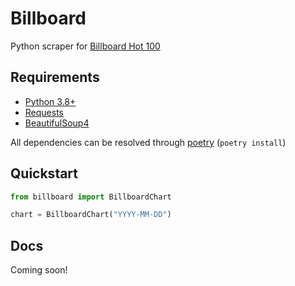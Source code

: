 # Billboard
Python scraper for [Billboard Hot 100](https://www.billboard.com/charts/hot-100/)

## Requirements
* [Python 3.8+](https://www.python.org/)
* [Requests](https://requests.readthedocs.io/en/latest/)
* [BeautifulSoup4](https://beautiful-soup-4.readthedocs.io/en/latest/)

All dependencies can be resolved through [poetry](https://python-poetry.org/)
(`poetry install`)

## Quickstart
```python
from billboard import BillboardChart

chart = BillboardChart("YYYY-MM-DD")
```

## Docs
Coming soon!

